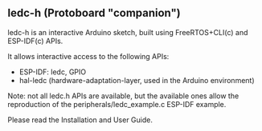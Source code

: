 ## ledc-h (Protoboard "companion")

ledc-h is an interactive Arduino sketch, built using FreeRTOS+CLI(c) and ESP-IDF(c) APIs.

It allows interactive access to the following APIs:
- ESP-IDF: ledc, GPIO 
- hal-ledc (hardware-adaptation-layer, used in the Arduino environment)

Note: not all ledc.h APIs are available, but the available ones allow the reproduction of the peripherals/ledc_example.c ESP-IDF example.

Please read the Installation and User Guide.
